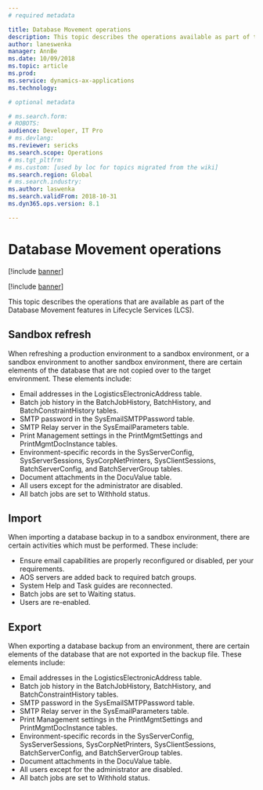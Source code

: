 ```yaml
---
# required metadata

title: Database Movement operations
description: This topic describes the operations available as part of the Database Movement features in Lifecycle Services. 
author: laneswenka
manager: AnnBe
ms.date: 10/09/2018
ms.topic: article
ms.prod: 
ms.service: dynamics-ax-applications
ms.technology: 

# optional metadata

# ms.search.form: 
# ROBOTS: 
audience: Developer, IT Pro
# ms.devlang: 
ms.reviewer: sericks
ms.search.scope: Operations
# ms.tgt_pltfrm: 
# ms.custom: [used by loc for topics migrated from the wiki]
ms.search.region: Global
# ms.search.industry: 
ms.author: laswenka
ms.search.validFrom: 2018-10-31
ms.dyn365.ops.version: 8.1

---
```


# Database Movement operations

[!include [banner](../includes/banner.md)]

[!include [banner](../../includes/private-preview-banner.md)]

This topic describes the operations that are available as part of the Database Movement features in Lifecycle Services (LCS).  

## Sandbox refresh
When refreshing a production environment to a sandbox environment, or a sandbox environment to another sandbox environment, there are certain elements of the database that are not copied over to the target environment.  These elements include:
* Email addresses in the LogisticsElectronicAddress table.
* Batch job history in the BatchJobHistory, BatchHistory, and BatchConstraintHistory tables.
* SMTP password in the SysEmailSMTPPassword table.
* SMTP Relay server in the SysEmailParameters table.
* Print Management settings in the PrintMgmtSettings and PrintMgmtDocInstance tables.
* Environment-specific records in the SysServerConfig, SysServerSessions, SysCorpNetPrinters, SysClientSessions, BatchServerConfig, and BatchServerGroup tables.
* Document attachments in the DocuValue table.
* All users except for the administrator are disabled.
* All batch jobs are set to Withhold status.

## Import
When importing a database backup in to a sandbox environment, there are certain activities which must be performed.  These include:
* Ensure email capabilities are properly reconfigured or disabled, per your requirements.
* AOS servers are added back to required batch groups.
* System Help and Task guides are reconnected.
* Batch jobs are set to Waiting status.
* Users are re-enabled.

## Export
When exporting a database backup from an environment, there are certain elements of the database that are not exported in the backup file.  These elements include:
* Email addresses in the LogisticsElectronicAddress table.
* Batch job history in the BatchJobHistory, BatchHistory, and BatchConstraintHistory tables.
* SMTP password in the SysEmailSMTPPassword table.
* SMTP Relay server in the SysEmailParameters table.
* Print Management settings in the PrintMgmtSettings and PrintMgmtDocInstance tables.
* Environment-specific records in the SysServerConfig, SysServerSessions, SysCorpNetPrinters, SysClientSessions, BatchServerConfig, and BatchServerGroup tables.
* Document attachments in the DocuValue table.
* All users except for the administrator are disabled.
* All batch jobs are set to Withhold status.
